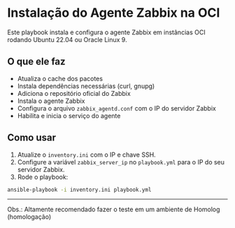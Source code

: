 # Instalação do Agente Zabbix na OCI

Este playbook instala e configura o agente Zabbix em instâncias OCI rodando Ubuntu 22.04 ou Oracle Linux 9.

## O que ele faz

- Atualiza o cache dos pacotes
- Instala dependências necessárias (curl, gnupg)
- Adiciona o repositório oficial do Zabbix
- Instala o agente Zabbix
- Configura o arquivo `zabbix_agentd.conf` com o IP do servidor Zabbix
- Habilita e inicia o serviço do agente

## Como usar

1. Atualize o `inventory.ini` com o IP e chave SSH.
2. Configure a variável `zabbix_server_ip` no `playbook.yml` para o IP do seu servidor Zabbix.
3. Rode o playbook:

```bash
ansible-playbook -i inventory.ini playbook.yml
```
---
Obs.: Altamente recomendado fazer o teste em um ambiente de Homolog (homologação)
